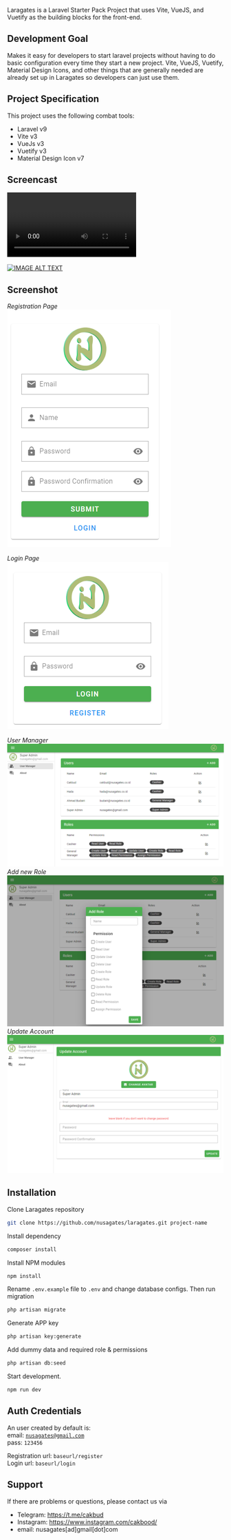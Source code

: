 <p>Laragates is a Laravel Starter Pack Project that uses Vite, VueJS, and Vuetify as the building blocks for the front-end.</p>

## Development Goal

Makes it easy for developers to start laravel projects without having to do basic configuration every time they start a
new project. Vite, VueJS, Vuetify, Material Design Icons, and other things that are generally needed are already set up
in Laragates so developers can just use them.

## Project Specification

This project uses the following combat tools:

- Laravel v9
- Vite v3
- VueJs v3
- Vuetify v3
- Material Design Icon v7

## Screencast

<video src='http://www.youtube.com/watch?v=IcrqdpMc4LQ'></video>

[![IMAGE ALT TEXT](http://img.youtube.com/vi/IcrqdpMc4LQ/0.jpg)](http://www.youtube.com/watch?v=IcrqdpMc4LQ "Laragates Demo")

## Screenshot
*Registration Page* <br>
![Screenshot_1](/public/assets/images/Screenshot_1.png?raw=true)

*Login Page*<br>
![Screenshot_2](/public/assets/images/Screenshot_2.png?raw=true)

*User Manager*<br>
![Screenshot_3](/public/assets/images/Screenshot_3.png?raw=true)
*Add new Role*<br>
![Screenshot_4](/public/assets/images/Screenshot_4.png?raw=true)
*Update Account*<br>
![Screenshot_5](/public/assets/images/Screenshot_5.png?raw=true)

## Installation

Clone Laragates repository

``` bash
git clone https://github.com/nusagates/laragates.git project-name
```

Install dependency

```bash
composer install
```

Install NPM modules

```bash
npm install
```

Rename ``.env.example`` file to ``.env`` and change database configs. Then run migration

```bash
php artisan migrate
```

Generate APP key

```bash
php artisan key:generate
```
Add dummy data and required role & permissions

```bash
php artisan db:seed
```
Start development.

```bash
npm run dev
```

## Auth Credentials
An user created by default is:<br>
email: <code>nusagates@gmail.com</code><br>
pass: <code>123456</code>

Registration url: <code>baseurl/register</code><br>
Login url: <code>baseurl/login</code><br>
## Support

If there are problems or questions, please contact us via

- Telegram: https://t.me/cakbud
- Instagram: https://www.instagram.com/cakbood/
- email: nusagates[ad]gmail[dot]com
